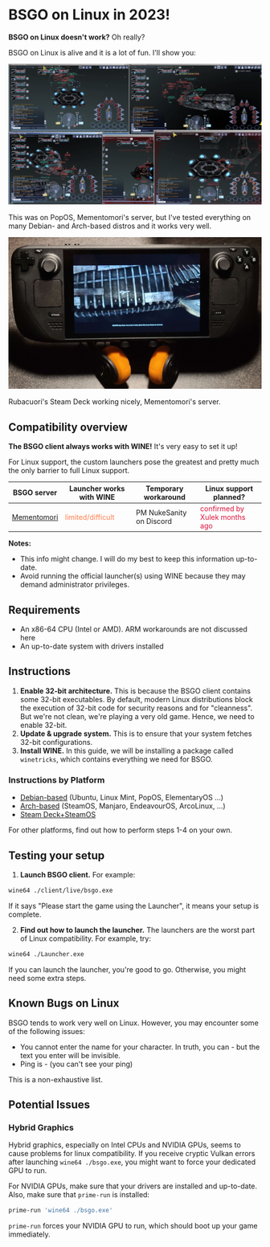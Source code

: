 # BSGO on Linux in 2023!
**BSGO on Linux doesn't work?** Oh really?

BSGO on Linux is alive and it is a lot of fun. I'll show you:

![Some fun BSGO hacking performed on Linux](Assets/BSGO-on-Linux.png)

This was on PopOS, Mementomori's server, but I've tested everything on many Debian- and Arch-based distros and it works very well.

![Steam Deck by Rubacuori](Assets/SteamDeck-byRubacuori.jpg)

Rubacuori's Steam Deck working nicely, Mementomori's server.


## Compatibility overview
**The BSGO client always works with WINE!** It's very easy to set it up!

For Linux support, the custom launchers pose the greatest and pretty much the only barrier to full Linux support.

BSGO server|Launcher works with WINE|Temporary workaround|Linux support planned?
--|--|--|--
[Mementomori](https://discord.gg/jsGGZZZ9xu)|<font color=FF7F50>limited/difficult</font>|PM NukeSanity on Discord|<font color=DC143C>confirmed by Xulek months ago</font>

**Notes:**
- This info might change. I will do my best to keep this information up-to-date.
- Avoid running the official launcher(s) using WINE because they may demand administrator privileges.

## Requirements
- An x86-64 CPU (Intel or AMD). ARM workarounds are not discussed here
- An up-to-date system with drivers installed

## Instructions
1. **Enable 32-bit architecture.** This is because the BSGO client contains some 32-bit executables. By default, modern Linux distributions block the execution of 32-bit code for security reasons and for "cleanness". But we're not clean, we're playing a very old game. Hence, we need to enable 32-bit.
2. **Update & upgrade system.** This is to ensure that your system fetches 32-bit configurations.
4. **Install WINE.** In this guide, we will be installing a package called `winetricks`, which contains everything we need for BSGO.

### Instructions by Platform
- [Debian-based](Distros/Debian.md) (Ubuntu, Linux Mint, PopOS, ElementaryOS ...)
- [Arch-based](Distros/Arch.md) (SteamOS, Manjaro, EndeavourOS, ArcoLinux, ...)
- [Steam Deck+SteamOS](Distros/SteamDeck.md)

For other platforms, find out how to perform steps 1-4 on your own.

## Testing your setup
1. **Launch BSGO client.** For example:
```bash
wine64 ./client/live/bsgo.exe
```
If it says "Please start the game using the Launcher", it means your setup is complete.

2. **Find out how to launch the launcher.** The launchers are the worst part of Linux compatibility. For example, try:
```bash
wine64 ./Launcher.exe
```

If you can launch the launcher, you're good to go. Otherwise, you might need some extra steps.

## Known Bugs on Linux
BSGO tends to work very well on Linux. However, you may encounter some of the following issues:

- You cannot enter the name for your character. In truth, you can - but the text you enter will be invisible.
- Ping is - (you can't see your ping)

This is a non-exhaustive list.


## Potential Issues
### Hybrid Graphics
Hybrid graphics, especially on Intel CPUs and NVIDIA GPUs, seems to cause problems for linux compatibility. If you receive cryptic Vulkan errors after launching `wine64 ./bsgo.exe`, you might want to force your dedicated GPU to run.

For NVIDIA GPUs, make sure that your drivers are installed and up-to-date. Also, make sure that `prime-run` is installed:

```sh
prime-run 'wine64 ./bsgo.exe'
```

`prime-run` forces your NVIDIA GPU to run, which should boot up your game immediately.


